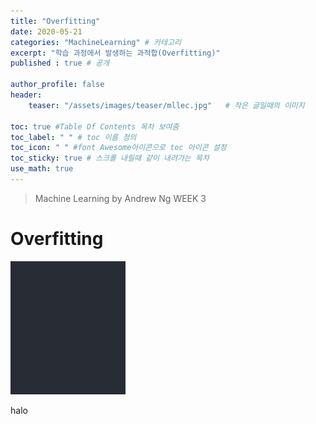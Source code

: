 ```yaml
---
title: "Overfitting"
date: 2020-05-21
categories: "MachineLearning" # 카테고리
excerpt: "학습 과정에서 발생하는 과적합(Overfitting)"
published : true # 공개

author_profile: false
header:
    teaser: "/assets/images/teaser/mllec.jpg"   # 작은 글일때의 이미지

toc: true #Table Of Contents 목차 보여줌
toc_label: " " # toc 이름 정의
toc_icon: " " #font Awesome아이콘으로 toc 아이콘 설정
toc_sticky: true # 스크롤 내릴때 같이 내려가는 목차
use_math: true
---
```


> Machine Learning by Andrew Ng WEEK 3

# Overfitting

![a](./assets/d0c21cb0.png)

halo
